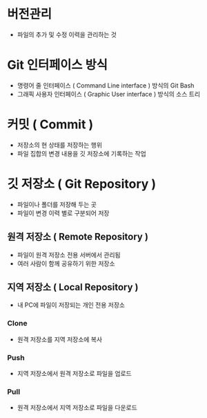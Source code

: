 # 버전관리

* 파일의 추가 및 수정 이력을 관리하는 것


# Git 인터페이스 방식

- 명령어 줄 인터페이스 ( Command Line interface ) 방식의 Git Bash
- 그래픽 사용자 인터페이스 ( Graphic User interface ) 방식의 소스 트리


# 커밋 ( Commit )

- 저장소의 현 상태를 저장하는 행위
- 파일 집합의 변경 내용을 깃 저장소에 기록하는 작업

# 깃 저장소 ( Git Repository )

- 파일이나 폴더를 저장해 두는 곳
- 파일이 변경 이력 별로 구분되어 저장

## 원격 저장소 ( Remote Repository )
- 파일이 원격 저장소 전용 서버에서 관리됨
- 여러 사람이 함께 공유하기 위한 저장소

## 지역 저장소 ( Local Repository )
- 내 PC에 파일이 저장되는 개인 전용 저장소

### Clone 
- 원격 저장소를 지역 저장소에 복사
### Push 
- 지역 저장소에서 원격 저장소로 파일을 업로드
### Pull
- 원격 저장소에서 지역 저장소로 파일을 다운로드
